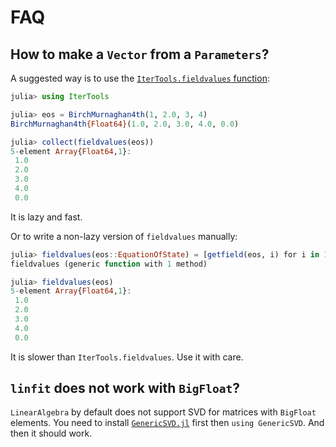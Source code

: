 # FAQ

## How to make a `Vector` from a `Parameters`?

A suggested way is to use the
[`IterTools.fieldvalues` function](https://juliacollections.github.io/IterTools.jl/latest/index.html#IterTools.fieldvalues):

```julia
julia> using IterTools

julia> eos = BirchMurnaghan4th(1, 2.0, 3, 4)
BirchMurnaghan4th{Float64}(1.0, 2.0, 3.0, 4.0, 0.0)

julia> collect(fieldvalues(eos))
5-element Array{Float64,1}:
 1.0
 2.0
 3.0
 4.0
 0.0
```

It is lazy and fast.

Or to write a non-lazy version of `fieldvalues` manually:

```julia
julia> fieldvalues(eos::EquationOfState) = [getfield(eos, i) for i in 1:nfields(eos)]
fieldvalues (generic function with 1 method)

julia> fieldvalues(eos)
5-element Array{Float64,1}:
 1.0
 2.0
 3.0
 4.0
 0.0
```

It is slower than `IterTools.fieldvalues`. Use it with care.

## `linfit` does not work with `BigFloat`?

`LinearAlgebra` by default does not support SVD for matrices with `BigFloat` elements.
You need to install [`GenericSVD.jl`](https://github.com/JuliaLinearAlgebra/GenericSVD.jl)
first then `using GenericSVD`. And then it should work.
